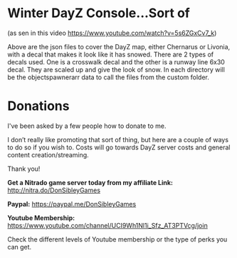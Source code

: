 # Winter DayZ Console...Sort of

(as sen in this video https://www.youtube.com/watch?v=5s6ZGxCv7_k)

Above are the json files to cover the DayZ map, either Chernarus or Livonia, with a decal that makes it look like it has snowed.
There are 2 types of decals used. One is a crosswalk decal and the other is a runway line 6x30 decal. They are scaled up and give the look of snow. 
In each directory will be the objectspawnerarr data to call the files from the custom folder.

# Donations
I've been asked by a few people how to donate to me.

I don’t  really like promoting that sort of thing, but here are a couple of ways to do so if you wish to.
Costs will go towards DayZ server costs and general content creation/streaming.

Thank you!

**Get a Nitrado game server today from my affiliate Link:**
http://nitra.do/DonSibleyGames

**Paypal:**
https://paypal.me/DonSibleyGames

**Youtube Membership:**
https://www.youtube.com/channel/UCI9Wh1Nl1i_Sfz_AT3PTVcg/join

Check the different levels of Youtube membership or the type of perks you can get.
